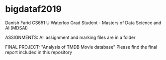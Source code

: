 # bigdataf2019

Danish Farid
CS651 
U Waterloo Grad Student - Masters of Data Science and AI (MDSAI)

ASSIGNMENTS: 
  All assignment and marking files are in a folder 
 
FINAL PROJECT:
  "Analysis of TMDB Movie database"
  Please find the final report included in this repository
  
